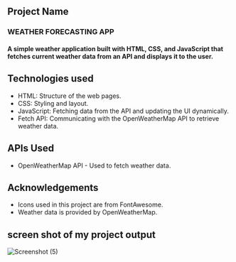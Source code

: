 ## Project Name
### WEATHER FORECASTING APP
#### A simple weather application built with HTML, CSS, and JavaScript that fetches current weather data from an API and displays it to the user.
## Technologies used
* HTML: Structure of the web pages.
* CSS: Styling and layout.
* JavaScript: Fetching data from the API and updating the UI dynamically.
* Fetch API: Communicating with the OpenWeatherMap API to retrieve weather data.
## APIs Used
* OpenWeatherMap API - Used to fetch weather data.
## Acknowledgements
* Icons used in this project are from FontAwesome.
* Weather data is provided by OpenWeatherMap.

## screen shot of my project output

![Screenshot (5)](https://github.com/user-attachments/assets/bc4f1225-af9f-48af-96e7-65c1f4d093d9)
